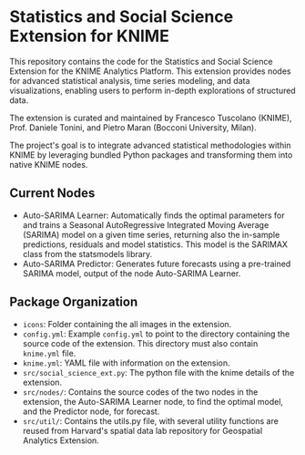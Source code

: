 # Statistics and Social Science Extension for KNIME

This repository contains the code for the Statistics and Social Science Extension for the KNIME Analytics Platform. This extension provides nodes for advanced statistical analysis, time series modeling, and data visualizations, enabling users to perform in-depth explorations of structured data.

The extension is curated and maintained by Francesco Tuscolano (KNIME), Prof. Daniele Tonini, and Pietro Maran (Bocconi University, Milan).

The project's goal is to integrate advanced statistical methodologies within KNIME by leveraging bundled Python packages and transforming them into native KNIME nodes.

## Current Nodes

* Auto-SARIMA Learner: Automatically finds the optimal parameters for and trains a Seasonal AutoRegressive Integrated Moving Average (SARIMA) model on a given time series, returning also the in-sample predictions, residuals and model statistics. This model is the SARIMAX class from the statsmodels library. 
* Auto-SARIMA Predictor: Generates future forecasts using a pre-trained SARIMA model, output of the node Auto-SARIMA Learner.

## Package Organization

* `icons`: Folder containing the all images in the extension.
* `config.yml`: Example `config.yml` to point to the directory containing the source code of the extension. This directory must also contain `knime.yml` file. 
* `knime.yml`: YAML file with information on the extension.
* `src/social_science_ext.py`: The python file with the knime details of the extension.
* `src/nodes/`: Contains the source codes of the two nodes in the extension, the Auto-SARIMA Learner node, to find the optimal model, and the Predictor node, for forecast.
* `src/util/`: Contains the utils.py file, with several utility functions are reused from Harvard's spatial data lab repository for Geospatial Analytics Extension.
